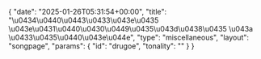 {
    "date": "2025-01-26T05:31:54+00:00",
    "title": "\u0434\u0440\u0443\u0433\u043e\u0435 \u043e\u0431\u0440\u0430\u0449\u0435\u043d\u0438\u0435 \u043a \u0433\u0435\u0440\u043e\u044e",
    "type": "miscellaneous",
    "layout": "songpage",
    "params": {
        "id": "drugoe",
        "tonality": ""
    }
}